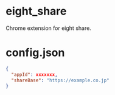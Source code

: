 # eight_share
Chrome extension for eight share.

# config.json
```config.json
{
  "appId": xxxxxxx,
  "shareBase": "https://example.co.jp"
}
```
